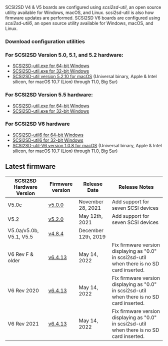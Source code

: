 SCSI2SD V4 & V5 boards are configured using *scsi2sd-util*, an open source utility available for Windows, macOS, and Linux. scsi2sd-util is also how firmware updates are performed. 
SCSI2SD V6 boards are configured using *scsi2sd-util6*, an open source utility available for Windows, macOS, and Linux. 

### Download configuration utilities

### For SCSI2SD Version 5.0, 5.1, and 5.2 hardware:

- [SCSI2SD-util.exe for 64-bit Windows](https://www.scsi2sd.com/v5/releases/v5.2.0/windows/win64/scsi2sd-util-win64.zip)
- [SCSI2SD-util.exe for 32-bit Windows](https://www.scsi2sd.com/v5/releases/v5.2.0/windows/win32/scsi2sd-util32.zip)
- [SCSI2SD-util version 5.2.10 for macOS](https://github.com/rabbitholecomputing/SCSI2SD/releases/download/5.2.10-util/SCSI2SD-util-5.2.10.zip)
  (Universal binary, Apple & Intel silicon, for macOS 10.7 (Lion) through 11.0, Big Sur)
  
### For SCSI2SD Version 5.5 hardware:

- [SCSI2SD-util.exe for 64-bit Windows](https://www.scsi2sd.com/v5/releases/v4.8.4/windows/64bit/scsi2sd-util-4.8.4.zip)
- [SCSI2SD-util.exe for 32-bit Windows](https://www.scsi2sd.com/v5/releases/v4.8.4/windows/32bit/scsi2sd-util-4.8.4-win32.zip)

### For SCSI2SD V6 hardware

- [SCSI2SD-util6 for 64-bit Windows](http://www.codesrc.com/files/scsi2sd-v6/latest/windows/64bit/scsi2sd-util6-x64-6.4.11.zip)
- [SCSI2SD-util6 for 32-bit Windows](http://www.codesrc.com/files/scsi2sd-v6/latest/windows/32bit/scsi2sd-util6-x86-6.4.11.zip)
- [SCSI2SD-util-V6 version 1.0.8 for macOS](https://github.com/rabbitholecomputing/SCSI2SD-util-V6/releases/download/1.0.8/SCSI2SD-util-v6.zip)
  (Universal binary, Apple & Intel silicon, for macOS 10.7 (Lion) through 11.0, Big Sur)

## Latest firmware

| SCSI2SD Hardware Version | Firmware version                                                             | Release Date     | Release Notes  |
|--------------------------|-------------------------------------------------------------------------------------------------|---------------------|---|
| V5.0c                    | [v5.0.0](https://www.scsi2sd.com/releases/SCSI2SD-V5.0c-firmware-5.0.0.zip)| November 28, 2021| Add support for seven SCSI devices  |
| V5.2                     | [v5.2.0](https://scsi2sd.com/v5/releases/v5.2.0/firmware/SCSI2SD-V52.cyacd) | May 12th, 2021     | Add support for seven SCSI devices  |
| V5.0a/v5.0b, V5.1, V5.5         | [v4.8.4](https://www.scsi2sd.com/v5/releases/v4.8.4/firmware/firmware_bundle-v4.8.04.scsi2sd)   | December 12th, 2019     |
| V6 Rev F & older         | [v6.4.13](https://www.scsi2sd.com/v6/files/v6.4.14/firmware.V6.revF.dfu)   | May 14, 2022    | Fix firmware version displaying as "0.0" in scsi2sd-util when there is no SD card inserted. |
| V6 Rev 2020              | [v6.4.13](https://www.scsi2sd.com/v6/files/v6.4.14/firmware.V6.2020.dfu)   | May 14, 2022    | Fix firmware version displaying as "0.0" in scsi2sd-util when there is no SD card inserted. |
| V6 Rev 2021              | [v6.4.13](https://www.scsi2sd.com/v6/files/v6.4.14/firmware.V6.2021.dfu)   | May 14, 2022    | Fix firmware version displaying as "0.0" in scsi2sd-util when there is no SD card inserted. |
